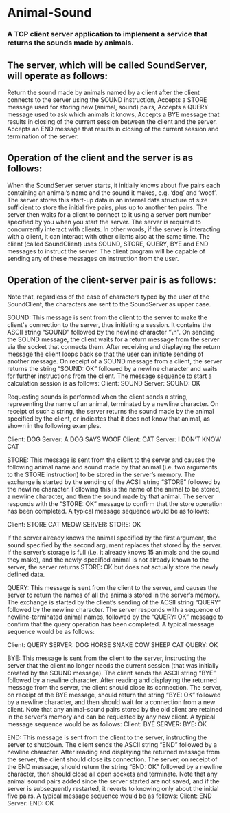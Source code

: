# Animal-Sound

### A TCP client server application to implement a service that returns the sounds made by animals.

## The server, which will be called SoundServer, will operate as follows:
  Return the sound made by animals named by a client after the client connects to the server using the SOUND instruction,
  Accepts a STORE message used for storing new (animal, sound) pairs,
  Accepts a QUERY message used to ask which animals it knows,
  Accepts a BYE message that results in closing of the current session between the client and the server.
  Accepts an END message that results in closing of the current session and termination of the server.
  
## Operation of the client and the server is as follows:
  When the SoundServer server starts, it initially knows about five pairs each containing an animal’s name and the sound it makes, e.g. ‘dog’ and ‘woof’. The server stores this start-up data in an internal data structure of size sufficient to store the initial five pairs, plus up to another ten pairs. The server then waits for a client to connect to it using a server port number specified by you when you start the server. The server is required to concurrently interact with clients. In other words, if the server is interacting with a client, it can interact with other clients also at the same time.
  The client (called SoundClient) uses SOUND, STORE, QUERY, BYE and END messages to instruct the server. The client program will be capable of sending any of these messages on instruction from the user.
  
  
## Operation of the client-server pair is as follows:
Note that, regardless of the case of characters typed by the user of the SoundClient, the characters are sent to the SoundServer as upper case.
  
  SOUND: This message is sent from the client to the server to make the client's connection to the server, thus initiating a session. It contains the ASCII string “SOUND” followed by the newline character “\n”. On sending the SOUND message, the client waits for a return message from the server via the socket that connects them. After receiving and displaying the return message the client loops back so that the user can initiate sending of another message.
  On receipt of a SOUND message from a client, the server returns the string “SOUND: OK” followed by a newline character and waits for further instructions from the client. The message sequence to start a calculation session is as follows: 
  Client: SOUND
  Server: SOUND: OK
  
Requesting sounds is performed when the client sends a string, representing the name of an animal, terminated by a newline character. On receipt of such a string, the server returns the sound made by the animal specified by the client, or indicates that it does not know that animal, as shown in the following examples.
  
  Client: DOG
  Server: A DOG SAYS WOOF
  Client: CAT
  Server: I DON’T KNOW CAT
  
  STORE: This message is sent from the client to the server and causes the following animal name and sound made by that animal (i.e. two arguments to the STORE instruction) to be stored in the server’s memory. The exchange is started by the sending of the ACSII string “STORE” followed by the newline character. Following this is the name of the animal to be stored, a newline character, and then the sound made by that animal. The server responds with the “STORE: OK” message to confirm that the store operation has been completed.
  A typical message sequence would be as follows:
  
  Client: STORE
CAT
MEOW
  SERVER: STORE: OK
  
  If the server already knows the animal specified by the first argument, the sound specified by the second argument replaces that stored by the server. If the server’s storage is full (i.e. it already knows 15 animals and the sound they make), and the newly-specified animal is not already known to the server, the server returns STORE: OK but does not actually store the newly defined data.
  
  QUERY:  This message is sent from the client to the server, and causes the server to return the names of all the animals stored in the server’s memory. The exchange is started by the client’s sending of the ACSII string “QUERY” followed by the newline character. The server responds with a sequence of newline-terminated animal names, followed by the “QUERY: OK” message to confirm that the query operation has been completed.
A typical message sequence would be as follows:
  
  Client: QUERY
  SERVER: DOG
  HORSE
  SNAKE
  COW
  SHEEP
  CAT
  QUERY: OK
  
  BYE: This message is sent from the client to the server, instructing the server that the client no longer needs the current session (that was initially created by the SOUND message). The client sends the ASCII string “BYE” followed by a newline character. After reading and displaying the returned message from the server, the client should close its connection. The server, on receipt of the BYE message, should return the string “BYE: OK” followed by a newline character, and then should wait for a connection from a new client. Note that any animal-sound pairs stored by the old client are retained in the server’s memory and can be requested by any new client.
A typical message sequence would be as follows:
  Client: BYE 
  SERVER: BYE: OK
  
  END:  This message is sent from the client to the server, instructing the server to shutdown. The client sends the ASCII string “END” followed by a newline character. After reading and displaying the returned message from the server, the client should close its connection. The server, on receipt of the END message, should return the string “END: OK” followed by a newline character, then should close all open sockets and terminate. Note that any animal sound pairs added since the server started are not saved, and if the server is subsequently restarted, it reverts to knowing only about the initial five pairs.
A typical message sequence would be as follows:
  Client: END
  Server: END: OK

